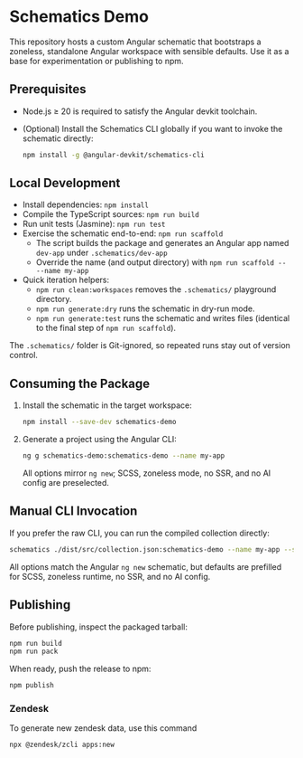 # Schematics Demo

This repository hosts a custom Angular schematic that bootstraps a zoneless, standalone Angular workspace with sensible defaults. Use it as a base for experimentation or publishing to npm.

## Prerequisites

- Node.js ≥ 20 is required to satisfy the Angular devkit toolchain.
- (Optional) Install the Schematics CLI globally if you want to invoke the schematic directly:

  ```bash
  npm install -g @angular-devkit/schematics-cli
  ```

## Local Development

- Install dependencies: `npm install`
- Compile the TypeScript sources: `npm run build`
- Run unit tests (Jasmine): `npm run test`
- Exercise the schematic end-to-end: `npm run scaffold`
  - The script builds the package and generates an Angular app named `dev-app` under `.schematics/dev-app`
  - Override the name (and output directory) with `npm run scaffold -- --name my-app`
- Quick iteration helpers:
  - `npm run clean:workspaces` removes the `.schematics/` playground directory.
  - `npm run generate:dry` runs the schematic in dry-run mode.
  - `npm run generate:test` runs the schematic and writes files (identical to the final step of `npm run scaffold`).

The `.schematics/` folder is Git-ignored, so repeated runs stay out of version control.

## Consuming the Package

1. Install the schematic in the target workspace:

   ```bash
   npm install --save-dev schematics-demo
   ```

2. Generate a project using the Angular CLI:

   ```bash
   ng g schematics-demo:schematics-demo --name my-app
   ```

   All options mirror `ng new`; SCSS, zoneless mode, no SSR, and no AI config are preselected.

## Manual CLI Invocation

If you prefer the raw CLI, you can run the compiled collection directly:

```bash
schematics ./dist/src/collection.json:schematics-demo --name my-app --skip-install --debug=false
```

All options match the Angular `ng new` schematic, but defaults are prefilled for SCSS, zoneless runtime, no SSR, and no AI config.

## Publishing

Before publishing, inspect the packaged tarball:

```bash
npm run build
npm run pack
```

When ready, push the release to npm:

```bash
npm publish
```

### Zendesk

To generate new zendesk data, use this command

```bash
npx @zendesk/zcli apps:new
```
